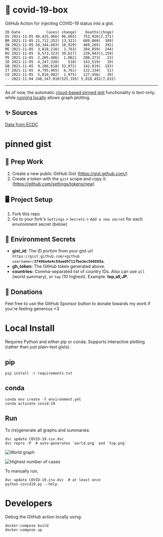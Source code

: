 # 🏥 covid-19-box

GitHub Action for injecting COVID-19 status into a gist.

```
ID Date            Cases( change)    Deaths(chnge)
US 2021-11-05 46,435,966( 96,665)   753,926(2,371)
BR 2021-11-05 21,712,352( 13,321)   609,060(  389)
IN 2021-11-05 34,344,683( 10,929)   460,265(  392)
ME 2021-11-05  3,818,216(  3,763)   284,859(  244)
RU 2021-11-05  8,573,323( 39,617)   239,943(1,159)
PE 2021-11-05  2,205,486(  1,062)   200,373(   23)
ID 2021-11-05  4,247,320(    518)   143,519(   19)
GB 2021-11-05  9,286,618( 33,972)   142,019(  193)
IT 2021-11-05  4,795,465(  6,761)   132,334(   51)
CO 2021-11-05  5,010,982(  1,975)   127,456(   39)
-- 2021-11-04 248,347,010(525,355) 5,018,452(7,632)
```

---

As of now, the automatic [cloud-based pinned gist](#pinned-gist) functionality is text-only;
while [running locally](#local-install) allows graph plotting.

## ✨ Sources

[Data from ECDC](https://www.ecdc.europa.eu/en/publications-data/download-todays-data-geographic-distribution-covid-19-cases-worldwide)

# pinned gist

## 🎒 Prep Work
1. Create a new public GitHub Gist (https://gist.github.com/)
1. Create a token with the `gist` scope and copy it. (https://github.com/settings/tokens/new)

## 🖥 Project Setup
1. Fork this repo
1. Go to your fork's `Settings` > `Secrets` > `Add a new secret` for each environment secret (below)

## 🤫 Environment Secrets
- **gist_id:** The ID portion from your gist url `https://gist.github.com/<github username>/`**`37496a4e4c84aed9711fbe3ec560888a`**.
- **gh_token:** The GitHub token generated above.
- **countries:** Comma-separated list of country IDs. Also can use `all` (world summary), or `top` (10 highest). Example: **top,all,JP**.

## 💸 Donations

Feel free to use the GitHub Sponsor button to donate towards my work if you're feeling generous <3

# Local Install

Requires Python and either pip or conda. Supports interactive plotting (rather than just plain-text gists).

## pip

```
pip install -r requirements.txt
```

## conda

```
conda env create -f environment.yml
conda activate covid-19
```

## Run

To (re)generate all graphs and summaries:

```
dvc update COVID-19.csv.dvc
dvc repro -P  # auto-generates `world.png` and `top.png`
```

![World graph](world.png)

![Highest number of cases](top.png)

To manually run,

```
dvc update COVID-19.csv.dvc  # at least once
python covid19.py --help
```

# Developers

Debug the GitHub action locally using:

```
docker-compose build
docker-compose up
```
